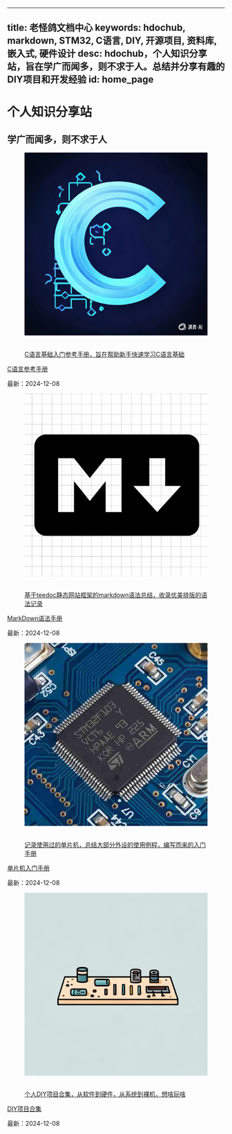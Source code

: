
---
title: 老怪鸽文档中心
keywords: hdochub, markdown, STM32,  C语言, DIY, 开源项目, 资料库, 嵌入式, 硬件设计
desc: hdochub，个人知识分享站，旨在学广而闻多，则不求于人。总结并分享有趣的DIY项目和开发经验
id: home_page
---

<div>
    <script src="/static/js/jquery.fullpage.min.js"></script>
    <link rel="stylesheet" href="/static/css/jquery.fullpage.min.css" type="text/css"/>
</div>

<div id="home_page">
    <div>
        <h1><span>个人知识分享站</span></h1>
        <h2>学广而闻多，则不求于人</h3>
    </div>
    <link rel="stylesheet" href="static/css/just-the-docs.css">
    <link rel="stylesheet" href="static/css/izmir.css">
    <link rel="stylesheet" href="static/css/docs.css">
    <link rel="stylesheet" href="static/css/fontawesome.min.css">
    <link rel="stylesheet" href="static/css/fa-solid.min.css"> 
    <script type="text/javascript" src="static/js/just-the-docs.js"></script>
    <meta name="viewport" content="width=device-width, initial-scale=1">
    <div id="main-content" class="home-content home-wrapper" role="main">
        <!-- 第一行-->
        <div class="col-4">
            <!-- C语言自学参考手册 -->
            <div class="col-item">
                <figure class="c4-izmir c4-border-corners-1 c4-image-zoom-out c4-gradient-bottom" tabindex="0"
                    style="--primary-color: #E0EAFC; --secondary-color: #CFDEF3; --text-color: #1f467b; --border-color: #1f467b; --image-opacity: .1;">
                    <img src="static/images/C.png" alt="Sample Image" />
                    <a href="/c-basics/index.html" class="article-a">
                        <figcaption class="c4-layout-top-left">
                            <div class="c4-reveal-down">
                                <div>
                                    <h2 style="margin-bottom: 5px;"></h2>
                                    <p>C语言基础入门参考手册，旨在帮助新手快速学习C语言基础</p>
                                </div>
                            </div>
                        </figcaption>
                </figure>
                <a href="/c-basics/index.html" class="article-a">
                    <p class="article-p-h">C语言参考手册</p>
                </a>
                <p class="article-p-t">最新：2024-12-08</font>
                </p>
            </div>
			<!-- MarkDown语法手册-->
			<div class="col-item">
				<figure class="c4-izmir c4-border-corners-1 c4-image-zoom-out c4-gradient-bottom" tabindex="0"
					style="--primary-color: #E0EAFC; --secondary-color: #CFDEF3; --text-color: #1f467b; --border-color: #1f467b; --image-opacity: .1;">
					<img src="static/images/md.jpg" alt="Sample Image" />
					<a href="/markdown/index.html" class="article-a">
						<figcaption class="c4-layout-top-left">
							<div class="c4-reveal-down">
								<div>
									<h2 style="margin-bottom: 5px;"></h2>
									<p>基于teedoc静态网站框架的markdown语法总结，收录优美排版的语法记录</p>
								</div>
							</div>
						</figcaption>
				</figure>
				<a href="/markdown/index.html" class="article-a">
					<p class="article-p-h">MarkDown语法手册</p>
				</a>
				<p class="article-p-t">最新：2024-12-08</font>
				</p>
			</div>
            <!-- 单片机入门手册 -->
            <div class="col-item">
				<figure class="c4-izmir c4-border-corners-1 c4-image-zoom-out c4-gradient-bottom" tabindex="0"
					style="--primary-color: #E0EAFC; --secondary-color: #CFDEF3; --text-color: #1f467b; --border-color: #1f467b; --image-opacity: .1;">
					<img src="static/images/mcu.jpg" alt="Sample Image" />
					<a href="/mcu/index.html" class="article-a">
						<figcaption class="c4-layout-top-left">
							<div class="c4-reveal-down">
								<div>
									<h2 style="margin-bottom: 5px;"></h2>
									<p>记录使用过的单片机，总结大部分外设的使用例程，编写而来的入门手册</p>
								</div>
							</div>
						</figcaption>
				</figure>
				<a href="/mcu/index.html" class="article-a">
					<p class="article-p-h">单片机入门手册</p>
				</a>
				<p class="article-p-t">最新：2024-12-08</font>
				</p>
			</div>
            <!-- DIY项目合集 -->
            <div class="col-item">
				<figure class="c4-izmir c4-border-corners-1 c4-image-zoom-out c4-gradient-bottom" tabindex="0"
					style="--primary-color: #E0EAFC; --secondary-color: #CFDEF3; --text-color: #1f467b; --border-color: #1f467b; --image-opacity: .1;">
					<img src="static/images/diy.png" alt="Sample Image" />
					<a href="/diy/index.html" class="article-a">
						<figcaption class="c4-layout-top-left">
							<div class="c4-reveal-down">
								<div>
									<h2 style="margin-bottom: 5px;"></h2>
									<p>个人DIY项目合集，从软件到硬件，从系统到裸机，想啥玩啥</p>
								</div>
							</div>
						</figcaption>
				</figure>
				<a href="/diy/index.html" class="article-a">
					<p class="article-p-h">DIY项目合集</p>
				</a>
				<p class="article-p-t">最新：2024-12-08</font>
				</p>
			</div>
        </div>	
	</div>		
</div>



<!-- 
<div id="fullpage">
    <div class="section" style="height: 100vh;">
        <div>
            <h1><span>硬件文档中心</span></h1>
            <h3>学广而闻多，则不求于人</h3>
        </div>
        <div class="big_btn_wrapper">
            <div class="big_btn">
                <a href="/doc1/" id="learn_more">了解更多</a>
            </div>
            <div class="big_btn">
                <a href="/get_started/zh/">开始使用</a>
            </div>
        </div>
    </div>
    
</div> -->

<!-- <div>
<script type='text/javascript'>
    $(document).ready(function () {
        var html = $("#page_footer").html();
        $("#page_footer").remove();
        $("#fullpage").append('<div id="page_footer" class="section fp-auto-height">' + html + "</div>");
        var nav_height = $("#navbar").height();
        $('#fullpage').fullpage({
            menu: '#navbar',
            navigation: true,
            css3: true,
            // dragAndMove: true,
            paddingBottom: nav_height + "px"
            // scrollOverflow: true,
            // scrollOverflowReset: true,
            // fixedElements: "#navbar"
        });
        $("#learn_more").on("click", function(){
            $.fn.fullpage.moveTo(2);
        });
        $("#to_top").on("click", function(){
            $.fn.fullpage.moveTo(1);
        });
    });
</script>
</div>   -->

<canvas id="backgroundCanvas"  style="top:0; bottom:0; left:0; right:0; position:fixed; z-index: -99;">
</canvas>
<script>
    var isDark = false;
    function createCanvas(dark = null){
        var c=document.getElementById("backgroundCanvas");
        c.height = document.body.clientHeight;
        c.width = document.body.clientWidth;
        var ctx=c.getContext("2d");
        if(dark == null){
            if(getTheme() == "dark"){
                dark = true;
            }else{
                dark = false;
            }
        }
        if(dark){
            ctx.fillStyle="#171717";
            isDark = true;
        }else{
            ctx.fillStyle="#f6f6f6";
            isDark = false;
        }
        var rect = [
    [0.05, 0.3, 0.05, 0.03],
    [0.1, 0.6, 0.05, 0.03],
    [0.12, 0.4, 0.05, 0.13],
    [0.22, 0.35, 0.13, 0.12],
    [0.05, 0.8, 0.1, 0.1],
    [0.18, 0.7, 0.16, 0.14],
    [0.95, 0.2, 0.05, 0.03],
    [0.9, 0.6, 0.05, 0.03],
    [0.7, 0.5, 0.05, 0.13],
    [0.78, 0.35, 0.13, 0.12],
    [0.8, 0.8, 0.16, 0.14],
    [0.6, 0.7, 0.1, 0.24],
    ];
        rect.forEach(function(v, index, array) {
            ctx.fillRect(v[0] * c.width, v[1] * c.height, v[2] * c.width, v[3] * c.height);
        });
    }
    $(window).resize(function() {
        createCanvas();
    });
    $("#themes").on("click", function(){
        createCanvas(!isDark);
    });
    $().ready(function(){
            createCanvas();
        });
</script>
